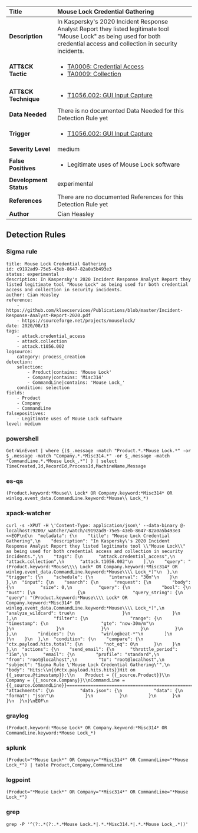 | Title                    | Mouse Lock Credential Gathering       |
|:-------------------------|:------------------|
| **Description**          | In Kaspersky's 2020 Incident Response Analyst Report they listed legitimate tool "Mouse Lock" as being used for both credential access and collection in security incidents. |
| **ATT&amp;CK Tactic**    |  <ul><li>[TA0006: Credential Access](https://attack.mitre.org/tactics/TA0006)</li><li>[TA0009: Collection](https://attack.mitre.org/tactics/TA0009)</li></ul>  |
| **ATT&amp;CK Technique** | <ul><li>[T1056.002: GUI Input Capture](https://attack.mitre.org/techniques/T1056.002)</li></ul>  |
| **Data Needed**          |  There is no documented Data Needed for this Detection Rule yet  |
| **Trigger**              | <ul><li>[T1056.002: GUI Input Capture](../Triggers/T1056.002.md)</li></ul>  |
| **Severity Level**       | medium |
| **False Positives**      | <ul><li>Legitimate uses of Mouse Lock software</li></ul>  |
| **Development Status**   | experimental |
| **References**           |  There are no documented References for this Detection Rule yet  |
| **Author**               | Cian Heasley |


## Detection Rules

### Sigma rule

```
title: Mouse Lock Credential Gathering
id: c9192ad9-75e5-43eb-8647-82a0a5b493e3
status: experimental
description: In Kaspersky's 2020 Incident Response Analyst Report they listed legitimate tool "Mouse Lock" as being used for both credential access and collection in security incidents.
author: Cian Heasley
reference:
    - https://github.com/klsecservices/Publications/blob/master/Incident-Response-Analyst-Report-2020.pdf
    - https://sourceforge.net/projects/mouselock/
date: 2020/08/13
tags:
    - attack.credential_access
    - attack.collection
    - attack.t1056.002
logsource:
    category: process_creation
detection:
    selection:
        - Product|contains: 'Mouse Lock'
        - Company|contains: 'Misc314'
        - CommandLine|contains: 'Mouse Lock_'
    condition: selection
fields:
    - Product
    - Company
    - CommandLine
falsepositives:
    - Legitimate uses of Mouse Lock software
level: medium

```





### powershell
    
```
Get-WinEvent | where {($_.message -match "Product.*.*Mouse Lock.*" -or $_.message -match "Company.*.*Misc314.*" -or $_.message -match "CommandLine.*.*Mouse Lock_.*") } | select TimeCreated,Id,RecordId,ProcessId,MachineName,Message
```


### es-qs
    
```
(Product.keyword:*Mouse\\ Lock* OR Company.keyword:*Misc314* OR winlog.event_data.CommandLine.keyword:*Mouse\\ Lock_*)
```


### xpack-watcher
    
```
curl -s -XPUT -H \'Content-Type: application/json\' --data-binary @- localhost:9200/_watcher/watch/c9192ad9-75e5-43eb-8647-82a0a5b493e3 <<EOF\n{\n  "metadata": {\n    "title": "Mouse Lock Credential Gathering",\n    "description": "In Kaspersky\'s 2020 Incident Response Analyst Report they listed legitimate tool \\"Mouse Lock\\" as being used for both credential access and collection in security incidents.",\n    "tags": [\n      "attack.credential_access",\n      "attack.collection",\n      "attack.t1056.002"\n    ],\n    "query": "(Product.keyword:*Mouse\\\\ Lock* OR Company.keyword:*Misc314* OR winlog.event_data.CommandLine.keyword:*Mouse\\\\ Lock_*)"\n  },\n  "trigger": {\n    "schedule": {\n      "interval": "30m"\n    }\n  },\n  "input": {\n    "search": {\n      "request": {\n        "body": {\n          "size": 0,\n          "query": {\n            "bool": {\n              "must": [\n                {\n                  "query_string": {\n                    "query": "(Product.keyword:*Mouse\\\\ Lock* OR Company.keyword:*Misc314* OR winlog.event_data.CommandLine.keyword:*Mouse\\\\ Lock_*)",\n                    "analyze_wildcard": true\n                  }\n                }\n              ],\n              "filter": {\n                "range": {\n                  "timestamp": {\n                    "gte": "now-30m/m"\n                  }\n                }\n              }\n            }\n          }\n        },\n        "indices": [\n          "winlogbeat-*"\n        ]\n      }\n    }\n  },\n  "condition": {\n    "compare": {\n      "ctx.payload.hits.total": {\n        "not_eq": 0\n      }\n    }\n  },\n  "actions": {\n    "send_email": {\n      "throttle_period": "15m",\n      "email": {\n        "profile": "standard",\n        "from": "root@localhost",\n        "to": "root@localhost",\n        "subject": "Sigma Rule \'Mouse Lock Credential Gathering\'",\n        "body": "Hits:\\n{{#ctx.payload.hits.hits}}Hit on {{_source.@timestamp}}:\\n    Product = {{_source.Product}}\\n    Company = {{_source.Company}}\\nCommandLine = {{_source.CommandLine}}================================================================================\\n{{/ctx.payload.hits.hits}}",\n        "attachments": {\n          "data.json": {\n            "data": {\n              "format": "json"\n            }\n          }\n        }\n      }\n    }\n  }\n}\nEOF\n
```


### graylog
    
```
(Product.keyword:*Mouse Lock* OR Company.keyword:*Misc314* OR CommandLine.keyword:*Mouse Lock_*)
```


### splunk
    
```
(Product="*Mouse Lock*" OR Company="*Misc314*" OR CommandLine="*Mouse Lock_*") | table Product,Company,CommandLine
```


### logpoint
    
```
(Product="*Mouse Lock*" OR Company="*Misc314*" OR CommandLine="*Mouse Lock_*")
```


### grep
    
```
grep -P '^(?:.*(?:.*.*Mouse Lock.*|.*.*Misc314.*|.*.*Mouse Lock_.*))'
```



